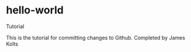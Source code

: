 # hello-world
Tutorial

This is the tutorial for committing changes to Github.
Completed by James Kolts
